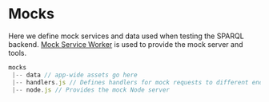 # Mocks

Here we define mock services and data used when testing the SPARQL backend. [Mock Service Worker](https://mswjs.io/) is used to provide the mock server and tools.

```javascript
mocks
 |-- data // app-wide assets go here  
 |-- handlers.js // Defines handlers for mock requests to different endpoints
 |-- node.js // Provides the mock Node server
```